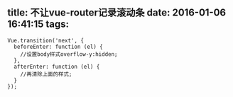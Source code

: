 title: 不让vue-router记录滚动条
date: 2016-01-06 16:41:15
tags:
---


```
Vue.transition('next', {
  beforeEnter: function (el) {
    //设置body样式overflow-y:hidden;
  },
  afterEnter: function (el) {
    //再清除上面的样式;
  }
});

```
